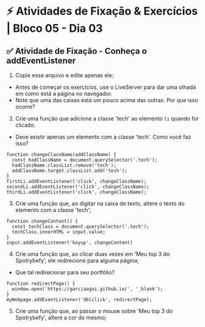 # &#9889; Atividades de Fixação & Exercícios | Bloco 05 - Dia 03

## &#9989; Atividade de Fixação - Conheça o addEventListener

1. Copie esse arquivo e edite apenas ele;
- Antes de começar os exercícios, use o LiveServer para dar uma olhada em como está a página no navegador.
- Note que uma das caixas está um pouco acima das outras. Por que isso ocorre?

2. Crie uma função que adicione a classe 'tech' ao elemento `li` quando for clicado.
- Deve existir apenas um elemento com a classe 'tech'. Como você faz isso?
```
function changeClassName(addClassName) {
  const hadClassName = document.querySelector('.tech');
  hadClassName.classList.remove('tech');
  addClassName.target.classList.add('tech');
}
firstLi.addEventListener('click', changeClassName);
secondLi.addEventListener('click', changeClassName);
thirdLi.addEventListener('click', changeClassName);
```

3. Crie uma função que, ao digitar na caixa de texto, altere o texto do elemento com a classe 'tech';
```
function changeContent() {
  const techClass = document.querySelector('.tech');
  techClass.innerHTML = input.value;
}
input.addEventListener('keyup', changeContent)
```

4. Crie uma função que, ao clicar duas vezes em 'Meu top 3 do Spotrybefy', ele redirecione para alguma página;
- Que tal redirecionar para seu portfólio?
```
function redirectPage() {
  window.open('https://garciaagui.github.io/', '_blank');
}
myWebpage.addEventListener('dblclick', redirectPage);
```

5. Crie uma função que, ao passar o mouse sobre 'Meu top 3 do Spotrybefy', altere a cor do mesmo;
```

```

